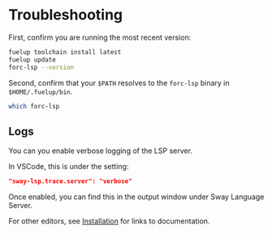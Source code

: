# Troubleshooting

First, confirm you are running the most recent version:

```sh
fuelup toolchain install latest
fuelup update
forc-lsp --version
```

Second, confirm that your `$PATH` resolves to the `forc-lsp` binary in `$HOME/.fuelup/bin`.

```sh
which forc-lsp
```

## Logs

You can you enable verbose logging of the LSP server. 

In VSCode, this is under the setting:

```json
"sway-lsp.trace.server": "verbose"
```

Once enabled, you can find this in the output window under Sway Language Server.

For other editors, see [Installation](./installation.md) for links to documentation.
